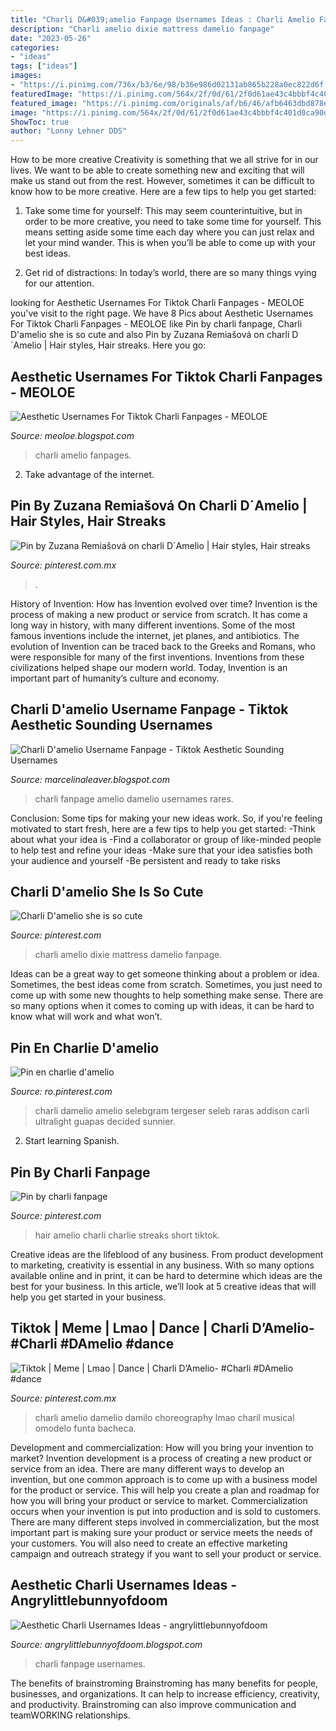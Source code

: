 ```yaml
---
title: "Charli D&#039;amelio Fanpage Usernames Ideas : Charli Amelio Fanpages"
description: "Charli amelio dixie mattress damelio fanpage"
date: "2023-05-26"
categories:
- "ideas"
tags: ["ideas"]
images:
- "https://i.pinimg.com/736x/b3/6e/98/b36e986d02131ab865b228a0ec822d6f.jpg"
featuredImage: "https://i.pinimg.com/564x/2f/0d/61/2f0d61ae43c4bbbf4c401d0ca90d8c90.jpg"
featured_image: "https://i.pinimg.com/originals/af/b6/46/afb6463dbd878e5219625f5b5923c01e.jpg"
image: "https://i.pinimg.com/564x/2f/0d/61/2f0d61ae43c4bbbf4c401d0ca90d8c90.jpg"
ShowToc: true
author: "Lonny Lehner DDS"
---
```



How to be more creative
Creativity is something that we all strive for in our lives. We want to be able to create something new and exciting that will make us stand out from the rest. However, sometimes it can be difficult to know how to be more creative. Here are a few tips to help you get started:
1. Take some time for yourself: This may seem counterintuitive, but in order to be more creative, you need to take some time for yourself. This means setting aside some time each day where you can just relax and let your mind wander. This is when you’ll be able to come up with your best ideas.

2. Get rid of distractions: In today’s world, there are so many things vying for our attention.

	

		
looking for Aesthetic Usernames For Tiktok Charli Fanpages - MEOLOE you've visit to the right page. We have 8 Pics about Aesthetic Usernames For Tiktok Charli Fanpages - MEOLOE like Pin by charli fanpage, Charli D&#039;amelio she is so cute and also Pin by Zuzana Remiašová on charli D´Amelio | Hair styles, Hair streaks. Here you go:
		
    
## Aesthetic Usernames For Tiktok Charli Fanpages - MEOLOE

<img loading=lazy src="https://i.pinimg.com/564x/2f/0d/61/2f0d61ae43c4bbbf4c401d0ca90d8c90.jpg" onerror="this.onerror=null;this.src='https://tse4.mm.bing.net/th?id=OIP.sbMu2Y45WnPSgKXUgRcr7gHaQA&amp;pid=15.1';" alt="Aesthetic Usernames For Tiktok Charli Fanpages - MEOLOE">

_Source: meoloe.blogspot.com_

>charli amelio fanpages. 

	

2. Take advantage of the internet.

    
## Pin By Zuzana Remiašová On Charli D´Amelio | Hair Styles, Hair Streaks

<img loading=lazy src="https://i.pinimg.com/originals/af/b6/46/afb6463dbd878e5219625f5b5923c01e.jpg" onerror="this.onerror=null;this.src='https://tse4.mm.bing.net/th?id=OIP.KnDArkzJTqRxoqzIfqHHWwHaJQ&amp;pid=15.1';" alt="Pin by Zuzana Remiašová on charli D´Amelio | Hair styles, Hair streaks">

_Source: pinterest.com.mx_

>. 

	

History of Invention: How has Invention evolved over time?
Invention is the process of making a new product or service from scratch. It has come a long way in history, with many different inventions. Some of the most famous inventions include the internet, jet planes, and antibiotics. The evolution of Invention can be traced back to the Greeks and Romans, who were responsible for many of the first inventions. Inventions from these civilizations helped shape our modern world. Today, Invention is an important part of humanity’s culture and economy.

    
## Charli D&#039;amelio Username Fanpage - Tiktok Aesthetic Sounding Usernames

<img loading=lazy src="https://i.ytimg.com/vi/boXoUm-On5Q/sddefault.jpg" onerror="this.onerror=null;this.src='https://tse2.mm.bing.net/th?id=OIP.Zr5VJsg4dwQoFXIG4YjntwHaFj&amp;pid=15.1';" alt="Charli D&#039;amelio Username Fanpage - Tiktok Aesthetic Sounding Usernames">

_Source: marcelinaleaver.blogspot.com_

>charli fanpage amelio damelio usernames rares. 

	

Conclusion: Some tips for making your new ideas work.
So, if you're feeling motivated to start fresh, here are a few tips to help you get started: 
-Think about what your idea is 
-Find a collaborator or group of like-minded people to help test and refine your ideas 
-Make sure that your idea satisfies both your audience and yourself 
-Be persistent and ready to take risks

    
## Charli D&#039;amelio She Is So Cute

<img loading=lazy src="https://i.pinimg.com/originals/eb/85/2c/eb852c4937349431befcbfbf7cd0fcff.jpg" onerror="this.onerror=null;this.src='https://tse4.mm.bing.net/th?id=OIP.uhFmffminF1IhZWTh2UAXgHaFD&amp;pid=15.1';" alt="Charli D&#039;amelio she is so cute">

_Source: pinterest.com_

>charli amelio dixie mattress damelio fanpage. 

	

Ideas can be a great way to get someone thinking about a problem or idea. Sometimes, the best ideas come from scratch. Sometimes, you just need to come up with some new thoughts to help something make sense. There are so many options when it comes to coming up with ideas, it can be hard to know what will work and what won’t.

    
## Pin En Charlie D&#039;amelio

<img loading=lazy src="https://i.pinimg.com/originals/68/51/43/685143e44366cac8ab7b136cb76436a6.jpg" onerror="this.onerror=null;this.src='https://tse2.mm.bing.net/th?id=OIP.Ver5t2Z0H_C9_uk4FJX-8wHaJQ&amp;pid=15.1';" alt="Pin en charlie d&#039;amelio">

_Source: ro.pinterest.com_

>charli damelio amelio selebgram tergeser seleb raras addison carli ultralight guapas decided sunnier. 

	

2) Start learning Spanish.

    
## Pin By Charli Fanpage

<img loading=lazy src="https://i.pinimg.com/736x/b3/6e/98/b36e986d02131ab865b228a0ec822d6f.jpg" onerror="this.onerror=null;this.src='https://tse3.mm.bing.net/th?id=OIP.okPaxYWc0N9UWhuICHxCawHaND&amp;pid=15.1';" alt="Pin by charli fanpage">

_Source: pinterest.com_

>hair amelio charli charlie streaks short tiktok. 

	

Creative ideas are the lifeblood of any business. From product development to marketing, creativity is essential in any business. With so many options available online and in print, it can be hard to determine which ideas are the best for your business. In this article, we’ll look at 5 creative ideas that will help you get started in your business.

    
## Tiktok | Meme | Lmao | Dance | Charli D’Amelio- #Charli #DAmelio #dance

<img loading=lazy src="https://i.pinimg.com/originals/d4/d4/4b/d4d44b6f889bdcead83af097f9e36db1.jpg" onerror="this.onerror=null;this.src='https://tse3.mm.bing.net/th?id=OIP.0u4SfHXMP7YMhzEeiI8EhQHaNK&amp;pid=15.1';" alt="Tiktok | Meme | Lmao | Dance | Charli D’Amelio- #Charli #DAmelio #dance">

_Source: pinterest.com.mx_

>charli amelio damelio damilo choreography lmao charil musical omodelo funta bacheca. 

	

Development and commercialization: How will you bring your invention to market?
Invention development is a process of creating a new product or service from an idea. There are many different ways to develop an invention, but one common approach is to come up with a business model for the product or service. This will help you create a plan and roadmap for how you will bring your product or service to market.
 Commercialization occurs when your invention is put into production and is sold to customers. There are many different steps involved in commercialization, but the most important part is making sure your product or service meets the needs of your customers. You will also need to create an effective marketing campaign and outreach strategy if you want to sell your product or service.

    
## Aesthetic Charli Usernames Ideas - Angrylittlebunnyofdoom

<img loading=lazy src="https://i.ytimg.com/vi/sVx0aA9aqF4/hqdefault.jpg" onerror="this.onerror=null;this.src='https://tse3.mm.bing.net/th?id=OIP.tZ2EUHuY_iem9qIctBxj2AHaFj&amp;pid=15.1';" alt="Aesthetic Charli Usernames Ideas - angrylittlebunnyofdoom">

_Source: angrylittlebunnyofdoom.blogspot.com_

>charli fanpage usernames. 

	

The benefits of brainstroming
Brainstroming has many benefits for people, businesses, and organizations. It can help to increase efficiency, creativity, and productivity. Brainstroming can also improve communication and teamWORKING relationships.

